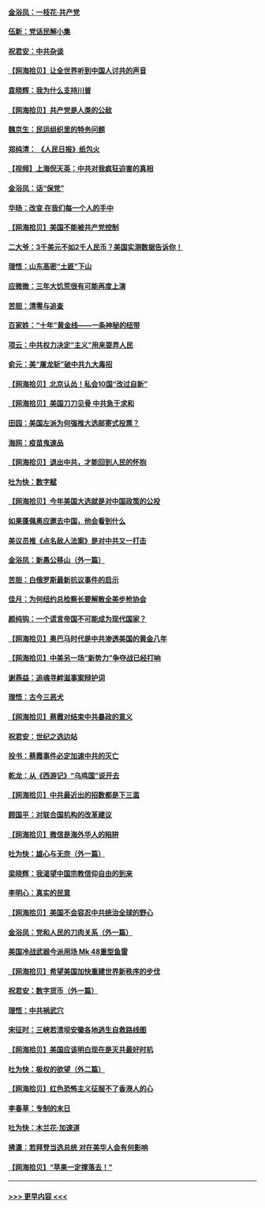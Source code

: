#### [金浴凤：一枝花·共产党](../pages/nsc993/n12368757.md?t=09010302) 
#### [伍新：党话民解小集](../pages/nsc993/n12366907.md?t=09010302) 
#### [祝君安：中共杂谈](../pages/nsc993/n12366076.md?t=09010302) 
#### [【网海拾贝】让全世界听到中国人讨共的声音](../pages/nsc993/n12365569.md?t=09010302) 
#### [袁晓辉：我为什么支持川普](../pages/nsc993/n12362670.md?t=09010302) 
#### [【网海拾贝】共产党是人类的公敌](../pages/nsc993/n12363182.md?t=09010302) 
#### [魏京生：民运组织里的特务问题](../pages/nsc993/n12363010.md?t=09010302) 
#### [郑纯清： 《人民日报》纸包火](../pages/nsc993/n12362706.md?t=09010302) 
#### [【视频】上海倪天英：中共对我疯狂迫害的真相](../pages/nsc993/n12356341.md?t=09010302) 
#### [金浴凤：话“保党”](../pages/nsc993/n12361867.md?t=09010302) 
#### [华旸：改变 在我们每一个人的手中](../pages/nsc993/n12361774.md?t=09010302) 
#### [【网海拾贝】美国不能被共产党控制](../pages/nsc993/n12360271.md?t=09010302) 
#### [二大爷：3千美元不如2千人民币？美国实测数据告诉你！](../pages/nsc993/n12358563.md?t=09010302) 
#### [理悟：山东高密“土匪”下山](../pages/nsc993/n12358535.md?t=09010302) 
#### [应微微：三年大饥荒很有可能再度上演](../pages/nsc993/n12358523.md?t=09010302) 
#### [苦胆：清零与追查](../pages/nsc993/n12358501.md?t=09010302) 
#### [百家姓：“十年”黄金线——一条神秘的纽带](../pages/nsc993/n12358319.md?t=09010302) 
#### [项云：中共权力决定“主义”用来耍弄人民](../pages/nsc993/n12358172.md?t=09010302) 
#### [俞元：美“屠龙斩”破中共九大毒招](../pages/nsc993/n12357822.md?t=09010302) 
#### [【网海拾贝】北京认怂！私会10国“改过自新”](../pages/nsc993/n12357784.md?t=09010302) 
#### [【网海拾贝】美国刀刀见骨 中共急于求和](../pages/nsc993/n12355511.md?t=09010302) 
#### [田园：美国左派为何强推大选邮寄式投票？](../pages/nsc993/n12352963.md?t=09010302) 
#### [海网：疫苗鬼速品](../pages/nsc993/n12354438.md?t=09010302) 
#### [【网海拾贝】退出中共，才能回到人民的怀抱](../pages/nsc993/n12352634.md?t=09010302) 
#### [吐为快：数字赋](../pages/nsc993/n12352317.md?t=09010302) 
#### [【网海拾贝】今年美国大选就是对中国政策的公投](../pages/nsc993/n12350973.md?t=09010302) 
#### [如果蓬佩奥应邀去中国，他会看到什么](../pages/nsc993/n12350945.md?t=09010302) 
#### [美议员推《点名敌人法案》是对中共又一打击](../pages/nsc993/n12350765.md?t=09010302) 
#### [金浴凤：新愚公移山（外一篇）](../pages/nsc993/n12350253.md?t=09010302) 
#### [苦胆：白俄罗斯最新抗议事件的启示](../pages/nsc993/n12349989.md?t=09010302) 
#### [佳月：为何纽约总检察长要解散全美步枪协会](../pages/nsc993/n12349939.md?t=09010302) 
#### [颜纯钩：一个谎言帝国不可能成为现代国家？](../pages/nsc993/n12349898.md?t=09010302) 
#### [【网海拾贝】奥巴马时代是中共渗透美国的黄金八年](../pages/nsc993/n12349284.md?t=09010302) 
#### [【网海拾贝】中美另一场“新势力”争夺战已经打响](../pages/nsc993/n12346998.md?t=09010302) 
#### [谢燕益：追魂寻衅滋事案辩护词](../pages/nsc993/n12346892.md?t=09010302) 
#### [理悟：古今三恶犬](../pages/nsc993/n12345190.md?t=09010302) 
#### [【网海拾贝】蔡霞对结束中共暴政的意义](../pages/nsc993/n12344263.md?t=09010302) 
#### [祝君安：世纪之选边站](../pages/nsc993/n12342382.md?t=09010302) 
#### [投书：蔡霞事件必定加速中共的灭亡](../pages/nsc993/n12341881.md?t=09010302) 
#### [乾龙：从《西游记》“乌鸡国”说开去](../pages/nsc993/n12341690.md?t=09010302) 
#### [【网海拾贝】中共最近出的招数都是下三滥](../pages/nsc993/n12341593.md?t=09010302) 
#### [顾国平：对联合国机构的改革建议](../pages/nsc993/n12339928.md?t=09010302) 
#### [【网海拾贝】微信是海外华人的陷阱](../pages/nsc993/n12338868.md?t=09010302) 
#### [吐为快：雄心与无奈（外一篇）](../pages/nsc993/n12338132.md?t=09010302) 
#### [梁晓辉：我渴望中国宗教信仰自由的到来](../pages/nsc993/n12336657.md?t=09010302) 
#### [李明心：真实的民意](../pages/nsc993/n12336089.md?t=09010302) 
#### [【网海拾贝】美国不会容忍中共统治全球的野心](../pages/nsc993/n12336063.md?t=09010302) 
#### [金浴凤：党和人民的刀肉关系（外一篇）](../pages/nsc993/n12335834.md?t=09010302) 
#### [美国冷战武器今派用场 Mk 48重型鱼雷](../pages/nsc993/n12335354.md?t=09010302) 
#### [【网海拾贝】希望美国加快重建世界新秩序的步伐](../pages/nsc993/n12334224.md?t=09010302) 
#### [祝君安：数字货币（外一篇）](../pages/nsc993/n12334186.md?t=09010302) 
#### [理悟：中共祸武穴](../pages/nsc993/n12333962.md?t=09010302) 
#### [宋征时：三峡若溃坝安徽各地逃生自救路线图](../pages/nsc993/n12332450.md?t=09010302) 
#### [【网海拾贝】美国应该明白现在是灭共最好时机](../pages/nsc993/n12332313.md?t=09010302) 
#### [吐为快：极权的欲望（外二篇）](../pages/nsc993/n12332089.md?t=09010302) 
#### [【网海拾贝】红色恐怖主义征服不了香港人的心](../pages/nsc993/n12329296.md?t=09010302) 
#### [李春草：专制的末日](../pages/nsc993/n12329079.md?t=09010302) 
#### [吐为快：木兰花‧加速道](../pages/nsc993/n12327366.md?t=09010302) 
#### [拂潇：若拜登当选总统 对在美华人会有何影响](../pages/nsc993/n12295996.md?t=09010302) 
#### [【网海拾贝】“苹果一定撑落去！”](../pages/nsc993/n12326784.md?t=09010302) 

----
#### [ >>> 更早内容 <<< ](../indexes/nsc993-earlier.md)
